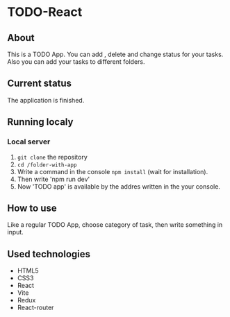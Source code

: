 # TODO-React

## About

This is a TODO App. You can add , delete and change status for your tasks. Also you can add your tasks to different folders.

## Current status

The application is finished.

## Running localy

### Local server

1. `git clone` the repository
2. `cd /folder-with-app`
3. Write a command in the console `npm install` (wait for installation).
4. Then write 'npm run dev'
5. Now 'TODO app' is available by the addres written in the your console.

## How to use

Like a regular TODO App, choose category of task, then write something in input.

## Used technologies

- HTML5
- CSS3
- React
- Vite
- Redux
- React-router
